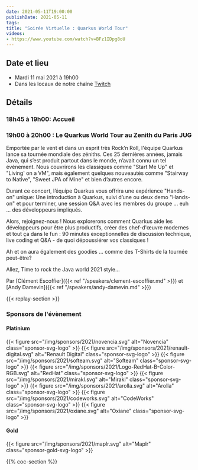 ```yaml
---
date: 2021-05-11T19:00:00
publishDate: 2021-05-11
tags:
title: "Soirée Virtuelle : Quarkus World Tour"
videos:
- https://www.youtube.com/watch?v=BFz1IDpg8oU
---
```

## Date et lieu

* Mardi 11 mai 2021 à 19h00
* Dans les locaux de notre chaîne [Twitch](https://www.twitch.tv/parisjug)

## Détails

### 18h45 à 19h00: Accueil

### 19h00 à 20h00 : Le Quarkus World Tour au Zenith du Paris JUG

Emportée par le vent et dans un esprit très Rock’n Roll, l'équipe Quarkus lance sa tournée mondiale des zéniths. Ces 25 dernières années, jamais Java, qui s’est produit partout dans le monde, n’avait connu un tel événement. Nous couvrirons les classiques comme "Start Me Up" et "Living' on a VM", mais également quelques nouveautés comme "Stairway to Native", "Sweet JPA of Mine" et bien d’autres encore.

Durant ce concert, l’équipe Quarkus vous offrira une expérience "Hands-on" unique: Une introduction à Quarkus, suivi d’une ou deux demo "Hands-on" et pour terminer, une session Q&A avec les membres du groupe ... euh … des développeurs impliqués.

Alors, rejoignez-nous ! Nous explorerons comment Quarkus aide les développeurs pour être plus productifs, créer des chef-d'œuvre modernes et tout ça dans le fun : 90 minutes exceptionnelles de discussion technique, live coding et Q&A - de quoi dépoussiérer vos classiques !

Ah et on aura également des goodies … comme des T-Shirts de la tournée peut-être?

Allez, Time to rock the Java world 2021 style…

Par [Clément Escoffier]({{< ref "/speakers/clement-escoffier.md" >}}) et [Andy Damevin]({{< ref "/speakers/andy-damevin.md" >}})

{{< replay-section >}}

### Sponsors de l'évènement

#### Platinium
{{< figure src="/img/sponsors/2021/novencia.svg" alt="Novencia" class="sponsor-svg-logo" >}}
{{< figure src="/img/sponsors/2021/renault-digital.svg" alt="Renault Digital" class="sponsor-svg-logo" >}}
{{< figure src="/img/sponsors/2021/softeam.svg" alt="Softeam" class="sponsor-svg-logo" >}}
{{< figure src="/img/sponsors/2021/Logo-RedHat-B-Color-RGB.svg" alt="RedHat" class="sponsor-svg-logo" >}}
{{< figure src="/img/sponsors/2021/mirakl.svg" alt="Mirakl" class="sponsor-svg-logo" >}}
{{< figure src="/img/sponsors/2021/arolla.svg" alt="Arolla" class="sponsor-svg-logo" >}}
{{< figure src="/img/sponsors/2021/codeworks.svg" alt="CodeWorks" class="sponsor-svg-logo" >}}
{{< figure src="/img/sponsors/2021/oxiane.svg" alt="Oxiane" class="sponsor-svg-logo" >}}

#### Gold
{{< figure src="/img/sponsors/2021/maplr.svg" alt="Maplr" class="sponsor-gold-svg-logo" >}}

{{% coc-section %}}
